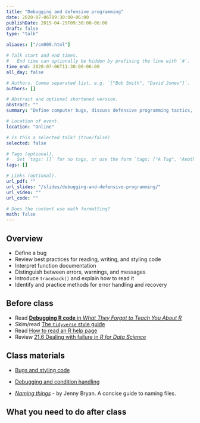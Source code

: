 ```yaml
---
title: "Debugging and defensive programming"
date: 2020-07-06T09:30:00-06:00
publishDate: 2019-04-29T09:30:00-06:00
draft: false
type: "talk"

aliases: ["/cm009.html"]

# Talk start and end times.
#   End time can optionally be hidden by prefixing the line with `#`.
time_end: 2020-07-06T11:30:00-06:00
all_day: false

# Authors. Comma separated list, e.g. `["Bob Smith", "David Jones"]`.
authors: []

# Abstract and optional shortened version.
abstract: ""
summary: "Define computer bugs, discuss defensive programming tactics, and practice troubleshooting scripts."

# Location of event.
location: "Online"

# Is this a selected talk? (true/false)
selected: false

# Tags (optional).
#   Set `tags: []` for no tags, or use the form `tags: ["A Tag", "Another Tag"]` for one or more tags.
tags: []

# Links (optional).
url_pdf: ""
url_slides: "/slides/debugging-and-defensive-programming/"
url_video: ""
url_code: ""

# Does the content use math formatting?
math: false
---
```




## Overview

* Define a bug
* Review best practices for reading, writing, and styling code
* Interpret function documentation
* Distinguish between errors, warnings, and messages
* Introduce `traceback()` and explain how to read it
* Identify and practice methods for error handling and recovery

## Before class

* Read [**Debugging R code** in *What They Forgot to Teach You About R*](https://rstats.wtf/debugging-r-code.html)
* Skim/read [The `tidyverse` style guide](http://style.tidyverse.org/)
* Read [How to read an R help page](http://socviz.co/appendix.html#how-to-read-an-r-help-page)
* Review [21.6 Dealing with failure in *R for Data Science*](http://r4ds.had.co.nz/iteration.html#dealing-with-failure)

## Class materials

* [Bugs and styling code](/notes/style-guide/)
* [Debugging and condition handling](/notes/condition-handling/)

* [*Naming things*](http://www2.stat.duke.edu/~rcs46/lectures_2015/01-markdown-git/slides/naming-slides/naming-slides.pdf) - by Jenny Bryan. A concise guide to naming files.

## What you need to do after class
